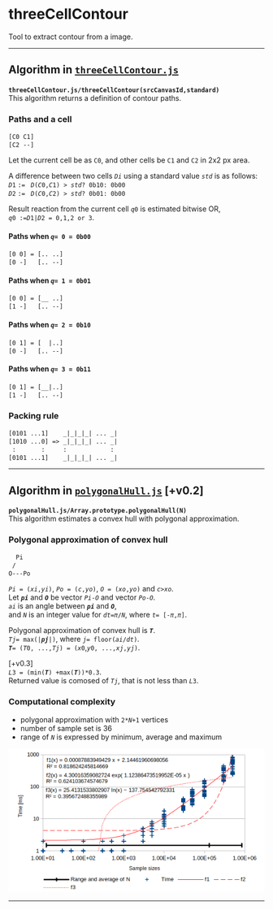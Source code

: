 # threeCellContour
Tool to extract contour from a image.

___
## Algorithm in [`threeCellContour.js`](threeCellContour.js)

**`threeCellContour.js/threeCellContour(srcCanvasId,standard)`**  
This algorithm returns a definition of contour paths.

### Paths and a cell
    [C0 C1]
    [C2 --]
Let the current cell be as `C0`, and other cells be `C1` and `C2` in 2x2 px area.  

A difference between two cells _`Di`_ using a standard value _`std`_ is as follows:  
_`D`_`1` `:= ` _`D`_`(`_`C`_`0,`_`C`_`1) > `_`std`_`? 0b10: 0b00`  
_`D`_`2` `:= ` _`D`_`(`_`C`_`0,`_`C`_`2) > `_`std`_`? 0b01: 0b00`  

Result reaction from the current cell _`q`_`0` is estimated bitwise OR,  
_`q`_`0 :=`_`D`_`1|`_`D`_`2 = 0,1,2 or 3`.  

#### Paths when _`q`_`= 0 = 0b00`
    [0 0] = [.. ..]
    [0 -]   [.. --]
    
#### Paths when _`q`_`= 1 = 0b01`
    [0 0] = [__ ..]
    [1 -]   [.. --]
    
#### Paths when _`q`_`= 2 = 0b10`
    [0 1] = [  |..]
    [0 -]   [.. --]
    
#### Paths when _`q`_`= 3 = 0b11`
    [0 1] = [__|..]
    [1 -]   [.. --]
    
### Packing rule
    [0101 ...1]    _|_|_|_| ... _|
    [1010 ...0] => _|_|_|_| ... _|
     :       :     :            : 
    [0101 ...1]    _|_|_|_| ... _|
    
___
## Algorithm in [`polygonalHull.js`](polygonalHull.js) [+v0.2]

**`polygonalHull.js/Array.prototype.polygonalHull(N)`**  
This algorithm estimates a convex hull with polygonal approximation.

### Polygonal approximation of convex hull
```
  Pi
 /
O---Po
```
_`Pi`_` = (`_`xi`_`,`_`yi`_`)`, _`Po`_` = (`_`c`_`,`_`yo`_`)`, _`O`_` = (`_`xo`_`,`_`yo`_`)` and _`c`_`>`_`xo`_.  
Let _**`pi`**_ and _**`O`**_ be vector _`Pi`_`-`_`O`_ and vector _`Po`_`-`_`O`_.  
_`ai`_ is an angle between _**`pi`**_ and _**`O`**_,  
and _`N`_ is an integer value for _`dt`_`=`_`π`_`/`_`N`_, where _`t`_`= [-`_`π`_`,`_`π`_`]`.

Polygonal approximation of convex hull is _**`T`**_.  
_`Tj`_`= max(|`_**`pj`**_`|)`, where _`j`_`= floor(`_`ai`_`/`_`dt`_`)`.  
_**`T`**_`= (`_`T`_`0, ...,`_`Tj`_`) = (`_`x`_`0`,_`y`_`0, ...,`_`xj`_`,`_`yj`_`)`.  

[+v0.3]  
_`L`_`3 = (min(`_**`T`**_`) +max(`_**`T`**_`))*0.3`.  
Returned value is comosed of _`Tj`_, that is not less than _`L`_`3`.

### Computational complexity
- polygonal approximation with `2*`_`N`_`+1` vertices
- number of sample set is 36
- range of _`N`_ is expressed by minimum, average and maximum

![wallClockTime_randomN_v03_curves.png](wallClockTime_randomN_v03_curves.png)
___

